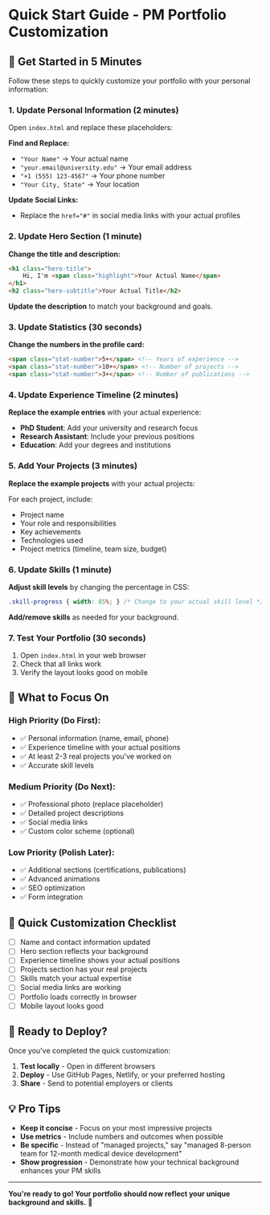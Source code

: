 # Quick Start Guide - PM Portfolio Customization

## 🚀 Get Started in 5 Minutes

Follow these steps to quickly customize your portfolio with your personal information:

### 1. Update Personal Information (2 minutes)

Open `index.html` and replace these placeholders:

**Find and Replace:**
- `"Your Name"` → Your actual name
- `"your.email@university.edu"` → Your email address
- `"+1 (555) 123-4567"` → Your phone number
- `"Your City, State"` → Your location

**Update Social Links:**
- Replace the `href="#"` in social media links with your actual profiles

### 2. Update Hero Section (1 minute)

**Change the title and description:**
```html
<h1 class="hero-title">
    Hi, I'm <span class="highlight">Your Actual Name</span>
</h1>
<h2 class="hero-subtitle">Your Actual Title</h2>
```

**Update the description** to match your background and goals.

### 3. Update Statistics (30 seconds)

**Change the numbers in the profile card:**
```html
<span class="stat-number">5+</span> <!-- Years of experience -->
<span class="stat-number">10+</span> <!-- Number of projects -->
<span class="stat-number">3+</span> <!-- Number of publications -->
```

### 4. Update Experience Timeline (2 minutes)

**Replace the example entries** with your actual experience:

- **PhD Student**: Add your university and research focus
- **Research Assistant**: Include your previous positions
- **Education**: Add your degrees and institutions

### 5. Add Your Projects (3 minutes)

**Replace the example projects** with your actual projects:

For each project, include:
- Project name
- Your role and responsibilities
- Key achievements
- Technologies used
- Project metrics (timeline, team size, budget)

### 6. Update Skills (1 minute)

**Adjust skill levels** by changing the percentage in CSS:
```css
.skill-progress { width: 85%; } /* Change to your actual skill level */
```

**Add/remove skills** as needed for your background.

### 7. Test Your Portfolio (30 seconds)

1. Open `index.html` in your web browser
2. Check that all links work
3. Verify the layout looks good on mobile

## 🎯 What to Focus On

### High Priority (Do First):
- ✅ Personal information (name, email, phone)
- ✅ Experience timeline with your actual positions
- ✅ At least 2-3 real projects you've worked on
- ✅ Accurate skill levels

### Medium Priority (Do Next):
- ✅ Professional photo (replace placeholder)
- ✅ Detailed project descriptions
- ✅ Social media links
- ✅ Custom color scheme (optional)

### Low Priority (Polish Later):
- ✅ Additional sections (certifications, publications)
- ✅ Advanced animations
- ✅ SEO optimization
- ✅ Form integration

## 📝 Quick Customization Checklist

- [ ] Name and contact information updated
- [ ] Hero section reflects your background
- [ ] Experience timeline shows your actual positions
- [ ] Projects section has your real projects
- [ ] Skills match your actual expertise
- [ ] Social media links are working
- [ ] Portfolio loads correctly in browser
- [ ] Mobile layout looks good

## 🚀 Ready to Deploy?

Once you've completed the quick customization:

1. **Test locally** - Open in different browsers
2. **Deploy** - Use GitHub Pages, Netlify, or your preferred hosting
3. **Share** - Send to potential employers or clients

## 💡 Pro Tips

- **Keep it concise** - Focus on your most impressive projects
- **Use metrics** - Include numbers and outcomes when possible
- **Be specific** - Instead of "managed projects," say "managed 8-person team for 12-month medical device development"
- **Show progression** - Demonstrate how your technical background enhances your PM skills

---

**You're ready to go! Your portfolio should now reflect your unique background and skills.** 🎉 